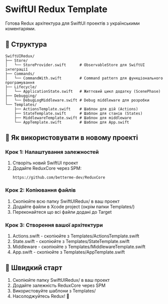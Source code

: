 # SwiftUI Redux Template

Готова Redux архітектура для SwiftUI проектів з українськими коментарями.

## 📁 Структура

```
SwiftUIRedux/
├── Store/
│   └── StoreProvider.swift      # ObservableStore для SwiftUI інтеграції
├── Commands/
│   └── CommandWith.swift        # Command pattern для функціонального програмування
├── Lifecycle/
│   └── ApplicationState.swift   # Життєвий цикл додатку (ScenePhase)
├── Debugging/
│   └── DebugLogMiddleware.swift # Debug middleware для розробки
└── Templates/
    ├── ActionsTemplate.swift    # Шаблон для дій (Actions)
    ├── StateTemplate.swift      # Шаблон для станів (States)  
    ├── MiddlewareTemplate.swift # Шаблон для middleware
    └── AppTemplate.swift        # Шаблон для App.swift
```

## 🚀 Як використовувати в новому проекті

### Крок 1: Налаштування залежностей
1. Створіть новий SwiftUI проект
2. Додайте ReduxCore через SPM:
   ```
   https://github.com/betterme-dev/ReduxCore
   ```

### Крок 2: Копіювання файлів
1. Скопіюйте всю папку SwiftUIRedux/ в ваш проект
2. Додайте файли в Xcode project (окрім папки Templates/)
3. Переконайтеся що всі файли додані до Target

### Крок 3: Створення вашої архітектури
1. Actions.swift - скопіюйте з Templates/ActionsTemplate.swift
2. State.swift - скопіюйте з Templates/StateTemplate.swift
3. Middleware - скопіюйте з Templates/MiddlewareTemplate.swift
4. App.swift - скопіюйте з Templates/AppTemplate.swift

## 🎯 Швидкий старт

1. Скопіюйте папку SwiftUIRedux/ в ваш проект
2. Додайте залежність ReduxCore через SPM
3. Використовуйте шаблони з Templates/
4. Насолоджуйтесь Redux! 🚀
